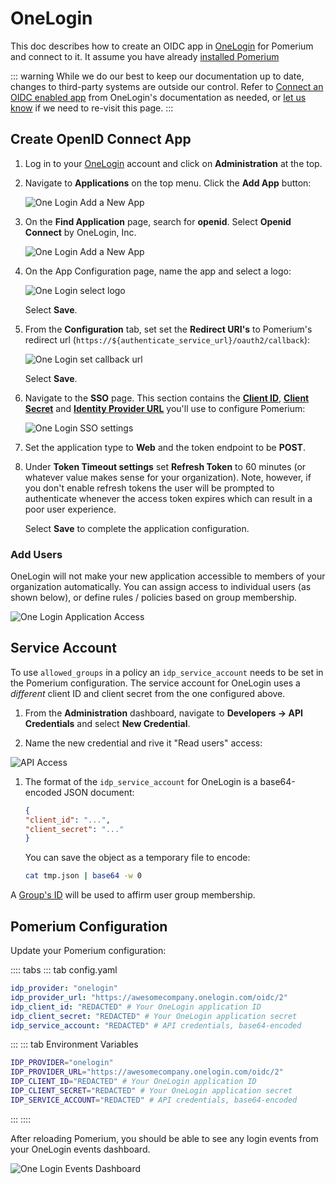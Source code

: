 # OneLogin

This doc describes how to create an OIDC app in [OneLogin] for Pomerium and connect to it. It assume you have already [installed Pomerium]

::: warning
While we do our best to keep our documentation up to date, changes to third-party systems are outside our control. Refer to [Connect an OIDC enabled app](https://developers.onelogin.com/openid-connect/connect-to-onelogin) from OneLogin's documentation as needed, or [let us know](https://github.com/pomerium/pomerium/issues/new?assignees=&labels=&template=bug_report.md) if we need to re-visit this page.
:::

## Create OpenID Connect App

1. Log in to your [OneLogin](https://www.onelogin.com/) account and click on **Administration** at the top.

1. Navigate to **Applications** on the top menu. Click the **Add App** button:

   ![One Login Add a New App](./img/onelogin/one-login-add-app.png)

1. On the **Find Application** page, search for **openid**. Select **Openid Connect** by OneLogin, Inc.

   ![One Login Add a New App](./img/onelogin/one-login-add-open-id.png)

1. On the App Configuration page, name the app and select a logo:

   ![One Login select logo](./img/onelogin/one-login-select-logo.png)

   Select **Save**.

1. From the **Configuration** tab, set set the **Redirect URI's** to Pomerium's redirect url (`https://${authenticate_service_url}/oauth2/callback`):

   ![One Login set callback url](./img/onelogin/one-login-callback-url.png)

   Select **Save**.

1. Navigate to the **SSO** page. This section contains the **[Client ID]**, **[Client Secret]** and **[Identity Provider URL]** you'll use to configure Pomerium:

   ![One Login SSO settings](./img/onelogin/one-login-sso-settings.png)

1. Set the application type to **Web** and the token endpoint to be **POST**.

1. Under **Token Timeout settings** set **Refresh Token** to 60 minutes (or whatever value makes sense for your organization). Note, however, if you don't enable refresh tokens the user will be prompted to authenticate whenever the access token expires which can result in a poor user experience.

   Select **Save** to complete the application configuration.

### Add Users

OneLogin will not make your new application accessible to members of your organization automatically. You can assign access to individual users (as shown below), or define rules / policies based on group membership.

![One Login Application Access](./img/onelogin/one-login-app-access.png)

## Service Account

To use `allowed_groups` in a policy an `idp_service_account` needs to be set in the Pomerium configuration. The service account for OneLogin uses a *different* client ID and client secret from the one configured above.

1. From the **Administration** dashboard, navigate to **Developers → API Credentials** and select **New Credential**.

1. Name the new credential and rive it "Read users" access:

![API Access](./img/onelogin/one-login-api-access.png)


1. The format of the `idp_service_account` for OneLogin is a base64-encoded JSON document:

   ```json
   {
   "client_id": "...",
   "client_secret": "..."
   }
   ```

   You can save the object as a temporary file to encode:

   ```bash
   cat tmp.json | base64 -w 0
   ```

A [Group's ID](https://developers.onelogin.com/openid-connect/api/user-info) will be used to affirm user group membership.

## Pomerium Configuration

Update your Pomerium configuration:

:::: tabs
::: tab config.yaml
```yaml
idp_provider: "onelogin"
idp_provider_url: "https://awesomecompany.onelogin.com/oidc/2"
idp_client_id: "REDACTED" # Your OneLogin application ID
idp_client_secret: "REDACTED" # Your OneLogin application secret
idp_service_account: "REDACTED" # API credentials, base64-encoded
```
:::
::: tab Environment Variables
```bash
IDP_PROVIDER="onelogin"
IDP_PROVIDER_URL="https://awesomecompany.onelogin.com/oidc/2"
IDP_CLIENT_ID="REDACTED" # Your OneLogin application ID
IDP_CLIENT_SECRET="REDACTED" # Your OneLogin application secret
IDP_SERVICE_ACCOUNT="REDACTED" # API credentials, base64-encoded
```
:::
::::

After reloading Pomerium, you should be able to see any login events from your OneLogin events dashboard.

![One Login Events Dashboard](./img/onelogin/one-login-events.png)

[client id]: /reference/readme.md#identity-provider-client-id
[client secret]: /reference/readme.md#identity-provider-client-secret
[Identity Provider URL]: /reference/readme.md#identity-provider-url
[environmental variables]: https://en.wikipedia.org/wiki/Environment_variable
[oauth2]: https://oauth.net/2/
[openid connect]: https://en.wikipedia.org/wiki/OpenID_Connect
[OneLogin]: https://www.onelogin.com/
[installed Pomerium]: /docs/install/readme.md